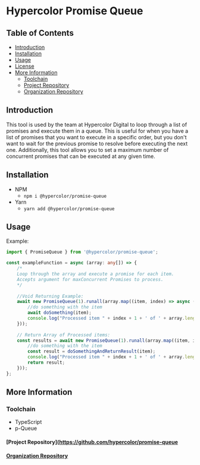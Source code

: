 # Hypercolor Promise Queue

## Table of Contents
  - [Introduction](#introduction)
  - [Installation](#installation)
  - [Usage](#usage)
  - [License](LICENSE)
  - [More Information](#more-information)
    - [Toolchain](#toolchain)
    - [Project Repository](#project-repository)
    - [Organization Repository](#organization-repository)
    
## Introduction
This tool is used by the team at Hypercolor Digital to loop through a list of promises and execute them in a queue. This is useful for when you have a list of promises that you want to execute in a specific order, but you don't want to wait for the previous promise to resolve before executing the next one. Additionally, this tool allows you to set a maximum number of concurrent promises that can be executed at any given time.

## Installation
  - NPM 
    - `npm i @hypercolor/promise-queue`
  - Yarn 
    - `yarn add @hypercolor/promise-queue`
  
## Usage
Example:
```typescript
import { PromiseQueue } from '@hypercolor/promise-queue';

const exampleFunction = async (array: any[]) => {
    /*
    Loop through the array and execute a promise for each item.
    Accepts argument for maxConcurrent Promises to process.
    */
  
    //Void Returning Example:
    await new PromiseQueue(1).runall(array.map((item, index) => async () => {
        //do something with the item
        await doSomething(item);
        console.log("Processed item " + index + 1 + ' of ' + array.length + ' items.);
    }));
    
    // Return Array of Processed items:
    const results = await new PromiseQueue(1).runall(array.map((item, index) => async () => {
        //do something with the item
        const result = doSomethingAndReturnResult(item);
        console.log("Processed item " + index + 1 + ' of ' + array.length + ' items.);
        return result;
    }));
};
```
## More Information
### Toolchain
- TypeScript
- p-Queue

#### [Project Repository](https://github.com/hypercolor/promise-queue

#### [Organization Repository](https://github.com/hypercolor/)
